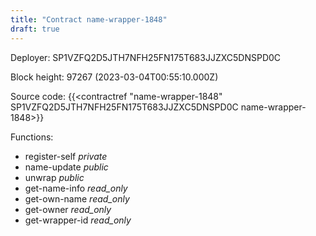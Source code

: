 ```yaml
---
title: "Contract name-wrapper-1848"
draft: true
---
```

Deployer: SP1VZFQ2D5JTH7NFH25FN175T683JJZXC5DNSPD0C


 



Block height: 97267 (2023-03-04T00:55:10.000Z)

Source code: {{<contractref "name-wrapper-1848" SP1VZFQ2D5JTH7NFH25FN175T683JJZXC5DNSPD0C name-wrapper-1848>}}

Functions:

* register-self _private_
* name-update _public_
* unwrap _public_
* get-name-info _read_only_
* get-own-name _read_only_
* get-owner _read_only_
* get-wrapper-id _read_only_
